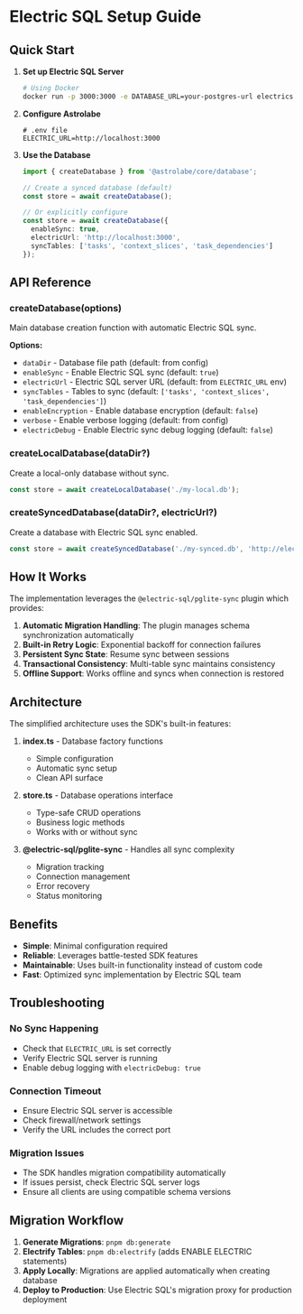 # Electric SQL Setup Guide

## Quick Start

1. **Set up Electric SQL Server**
   ```bash
   # Using Docker
   docker run -p 3000:3000 -e DATABASE_URL=your-postgres-url electricsql/electric
   ```

2. **Configure Astrolabe**
   ```env
   # .env file
   ELECTRIC_URL=http://localhost:3000
   ```

3. **Use the Database**
   ```typescript
   import { createDatabase } from '@astrolabe/core/database';

   // Create a synced database (default)
   const store = await createDatabase();

   // Or explicitly configure
   const store = await createDatabase({
     enableSync: true,
     electricUrl: 'http://localhost:3000',
     syncTables: ['tasks', 'context_slices', 'task_dependencies']
   });
   ```

## API Reference

### createDatabase(options)

Main database creation function with automatic Electric SQL sync.

**Options:**
- `dataDir` - Database file path (default: from config)
- `enableSync` - Enable Electric SQL sync (default: `true`)
- `electricUrl` - Electric SQL server URL (default: from `ELECTRIC_URL` env)
- `syncTables` - Tables to sync (default: `['tasks', 'context_slices', 'task_dependencies']`)
- `enableEncryption` - Enable database encryption (default: `false`)
- `verbose` - Enable verbose logging (default: from config)
- `electricDebug` - Enable Electric sync debug logging (default: `false`)

### createLocalDatabase(dataDir?)

Create a local-only database without sync.

```typescript
const store = await createLocalDatabase('./my-local.db');
```

### createSyncedDatabase(dataDir?, electricUrl?)

Create a database with Electric SQL sync enabled.

```typescript
const store = await createSyncedDatabase('./my-synced.db', 'http://electric.example.com');
```

## How It Works

The implementation leverages the `@electric-sql/pglite-sync` plugin which provides:

1. **Automatic Migration Handling**: The plugin manages schema synchronization automatically
2. **Built-in Retry Logic**: Exponential backoff for connection failures
3. **Persistent Sync State**: Resume sync between sessions
4. **Transactional Consistency**: Multi-table sync maintains consistency
5. **Offline Support**: Works offline and syncs when connection is restored

## Architecture

The simplified architecture uses the SDK's built-in features:

1. **index.ts** - Database factory functions
   - Simple configuration
   - Automatic sync setup
   - Clean API surface

2. **store.ts** - Database operations interface
   - Type-safe CRUD operations
   - Business logic methods
   - Works with or without sync

3. **@electric-sql/pglite-sync** - Handles all sync complexity
   - Migration tracking
   - Connection management
   - Error recovery
   - Status monitoring

## Benefits

- **Simple**: Minimal configuration required
- **Reliable**: Leverages battle-tested SDK features
- **Maintainable**: Uses built-in functionality instead of custom code
- **Fast**: Optimized sync implementation by Electric SQL team

## Troubleshooting

### No Sync Happening
- Check that `ELECTRIC_URL` is set correctly
- Verify Electric SQL server is running
- Enable debug logging with `electricDebug: true`

### Connection Timeout
- Ensure Electric SQL server is accessible
- Check firewall/network settings
- Verify the URL includes the correct port

### Migration Issues
- The SDK handles migration compatibility automatically
- If issues persist, check Electric SQL server logs
- Ensure all clients are using compatible schema versions

## Migration Workflow

1. **Generate Migrations**: `pnpm db:generate`
2. **Electrify Tables**: `pnpm db:electrify` (adds ENABLE ELECTRIC statements)
3. **Apply Locally**: Migrations are applied automatically when creating database
4. **Deploy to Production**: Use Electric SQL's migration proxy for production deployment 